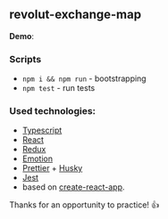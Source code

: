 ## revolut-exchange-map

**Demo**: <link>

### Scripts

- ```npm i && npm run``` - bootstrapping
- ```npm test``` - run tests

### Used technologies:
- [Typescript](https://github.com/microsoft/TypeScript)
- [React](https://github.com/facebook/react)
- [Redux](https://github.com/reduxjs/redux)
- [Emotion](https://github.com/emotion-js/emotion)
- [Prettier](https://github.com/prettier/prettier) + [Husky](https://github.com/typicode/husky)  
- [Jest](https://github.com/facebook/jest)
- based on [create-react-app](https://github.com/facebook/create-react-app).

Thanks for an opportunity to practice! 👍